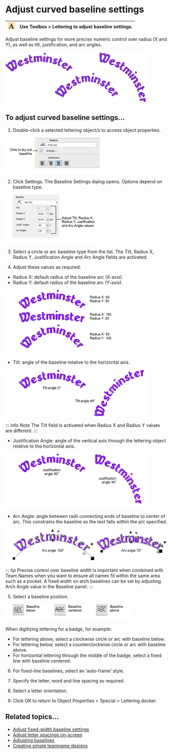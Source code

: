# Adjust curved baseline settings

| ![Lettering00099.png](assets/Lettering00099.png) | Use Toolbox > Lettering to adjust baseline settings. |
| ------------------------------------------------ | ---------------------------------------------------- |

Adjust baseline settings for more precise numeric control over radius (X and Y), as well as tilt, justification, and arc angles.

![lettering_edit00100.png](assets/lettering_edit00100.png)

## To adjust curved baseline settings...

1. Double-click a selected lettering object/s to access object properties.

![lettering_edit00101.png](assets/lettering_edit00101.png)

2. Click Settings. The Baseline Settings dialog opens. Options depend on baseline type.

![lettering_edit00104.png](assets/lettering_edit00104.png)

3. Select a circle or arc baseline type from the list. The Tilt, Radius X, Radius Y, Justification Angle and Arc Angle fields are activated.

4. Adjust these values as required:

- Radius X: default radius of the baseline arc (X-axis).
- Radius Y: default radius of the baseline arc (Y-axis).

![lettering_edit00107.png](assets/lettering_edit00107.png)

- Tilt: angle of the baseline relative to the horizontal axis.

![lettering_edit00110.png](assets/lettering_edit00110.png)

::: info Note
The Tilt field is activated when Radius X and Radius Y values are different.
:::

- Justification Angle: angle of the vertical axis through the lettering object relative to the horizontal axis.

![lettering_edit00113.png](assets/lettering_edit00113.png)

- Arc Angle: angle between radii connecting ends of baseline to center of arc. This constrains the baseline so the text falls within the arc specified.

![lettering_edit00116.png](assets/lettering_edit00116.png)

::: tip
Precise control over baseline width is important when combined with Team Names when you want to ensure all names fit within the same area such as a pocket. A fixed width on arch baselines can be set by adjusting Arch Angle value in the Baseline panel.
:::

5. Select a baseline position.

![lettering_edit00119.png](assets/lettering_edit00119.png)

When digitizing lettering for a badge, for example:

- For lettering above, select a clockwise circle or arc with baseline below.
- For lettering below, select a counterclockwise circle or arc with baseline above.
- For horizontal lettering through the middle of the badge, select a fixed line with baseline centered.

6. For fixed-line baselines, select an ‘auto-frame’ style.

7. Specify the letter, word and line spacing as required.

8. Select a letter orientation.

9. Click OK to return to Object Properties > Special > Lettering docker.

## Related topics...

- [Adjust fixed-width baseline settings](Adjust_fixed-width_baseline_settings)
- [Adjust letter spacings on-screen](../lettering_create/Adjust_letter_spacings_on-screen)
- [Adjusting baselines](Adjusting_baselines)
- [Creating simple teamname designs](../lettering_names/Creating_simple_teamname_designs)
